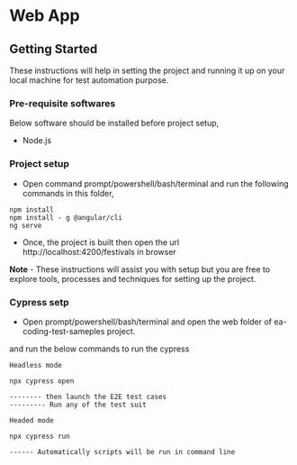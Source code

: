 # Web App

## Getting Started

These instructions will help in setting the project and running it up on your local machine for test automation purpose.

### Pre-requisite softwares

Below software should be installed before project setup,

* Node.js

### Project setup

* Open command prompt/powershell/bash/terminal and run the following commands in this folder,

```
npm install
npm install - g @angular/cli
ng serve
```

* Once, the project is built then open the url http://localhost:4200/festivals in browser


**Note** - These instructions will assist you with setup but you are free to explore tools, processes and techniques for setting up the project.


### Cypress setp

* Open prompt/powershell/bash/terminal and open the web folder of ea-coding-test-sameples project.

and run the below commands to run the cypress

```` 
Headless mode 

npx cypress open 

-------- then launch the E2E test cases 
--------- Run any of the test suit

Headed mode 

npx cypress run

------ Automatically scripts will be run in command line